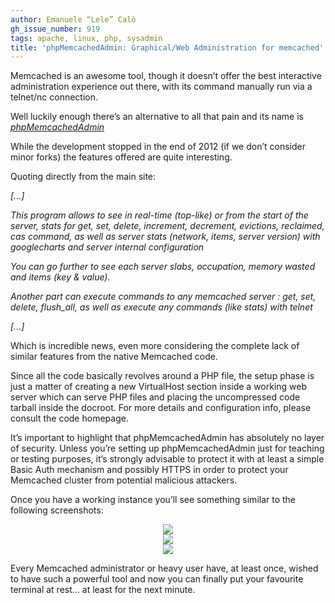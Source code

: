 ```yaml
---
author: Emanuele “Lele” Calò
gh_issue_number: 919
tags: apache, linux, php, sysadmin
title: 'phpMemcachedAdmin: Graphical/Web Administration for memcached'
---
```


Memcached is an awesome tool, though it doesn’t offer the best interactive administration experience out there, with its command manually run via a telnet/nc connection.

Well luckily enough there’s an alternative to all that pain and its name is *[phpMemcachedAdmin](http://code.google.com/p/phpmemcacheadmin/)*

While the development stopped in the end of 2012 (if we don’t consider minor forks) the features offered are quite interesting.

Quoting directly from the main site:

*[...]*

*This program allows to see in real-time (top-like) or from the start of the server, stats for get, set, delete, increment, decrement, evictions, reclaimed, cas command, as well as server stats (network, items, server version) with googlecharts and server internal configuration*

*You can go further to see each server slabs, occupation, memory wasted and items (key & value).*

*Another part can execute commands to any memcached server : get, set, delete, flush_all, as well as execute any commands (like stats) with telnet*

*[...]*

Which is incredible news, even more considering the complete lack of similar features from the native Memcached code.

Since all the code basically revolves around a PHP file, the setup phase is just a matter of creating a new VirtualHost section inside a working web server which can serve PHP files and placing the uncompressed code tarball inside the docroot. For more details and configuration info, please consult the code homepage.

It’s important to highlight that phpMemcachedAdmin has absolutely no layer of security. Unless you’re setting up phpMemcachedAdmin just for teaching or testing purposes, it’s strongly advisable to protect it with at least a simple Basic Auth mechanism and possibly HTTPS in order to protect your Memcached cluster from potential malicious attackers.

Once you have a working instance you’ll see something similar to the following screenshots:

<div class="separator" style="clear: both; text-align: center;"><a href="/blog/2014/02/03/phpmemcachedadmin-graphicalweb/image-0-big.png" imageanchor="1" style="margin-left: 1em; margin-right: 1em;"><img border="0" src="/blog/2014/02/03/phpmemcachedadmin-graphicalweb/image-0.png"/></a></div>

<div class="separator" style="clear: both; text-align: center;"><a href="/blog/2014/02/03/phpmemcachedadmin-graphicalweb/image-1-big.png" imageanchor="1" style="margin-left: 1em; margin-right: 1em;"><img border="0" src="/blog/2014/02/03/phpmemcachedadmin-graphicalweb/image-1.png"/></a></div>

<div class="separator" style="clear: both; text-align: center;"><a href="/blog/2014/02/03/phpmemcachedadmin-graphicalweb/image-2-big.png" imageanchor="1" style="margin-left: 1em; margin-right: 1em;"><img border="0" src="/blog/2014/02/03/phpmemcachedadmin-graphicalweb/image-2.png"/></a></div>

Every Memcached administrator or heavy user have, at least once, wished to have such a powerful tool and now you can finally put your favourite terminal at rest... at least for the next minute.
